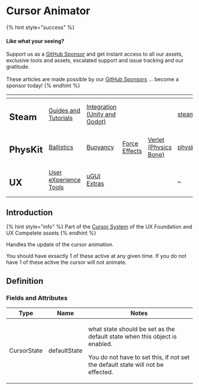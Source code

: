 # Cursor Animator

{% hint style="success" %}
#### Like what your seeing?

Support us as a [GitHub Sponsor](../../../become-a-sponsor/) and get instant access to all our assets, exclusive tools and assets, escalated support and issue tracking and our gratitude.\
\
These articles are made possible by our [GitHub Sponsors](../../../become-a-sponsor/) ... become a sponsor today!
{% endhint %}

<table data-view="cards"><thead><tr><th></th><th></th><th></th><th></th><th></th><th data-hidden data-card-target data-type="content-ref"></th><th data-hidden data-card-cover data-type="files"></th></tr></thead><tbody><tr><td><h2>Steam</h2></td><td><a href="../../../company/steam/">Guides and Tutorials</a></td><td><a href="../../steamworks/">Integration (Unity and Godot)</a></td><td></td><td></td><td><a href="../../../company/steam/">steam</a></td><td><a href="../../../.gitbook/assets/Steamworks Card.png">Steamworks Card.png</a></td></tr><tr><td><h2>PhysKit</h2></td><td><a href="../../physkit/learning/sample-scenes/fantasy-style-ballistic-simulation.md">Ballistics</a></td><td><a href="../../physkit/learning/sample-scenes/1-buoyancy-example.md">Buoyancy</a></td><td><a href="../../physkit/learning/sample-scenes/1-force-effect-fields.md">Force Effects</a></td><td><a href="../../physkit/learning/sample-scenes/2-verlet-spring-skinned-mesh.md">Verlet (Physics Bone)</a></td><td><a href="../../physkit/">physkit</a></td><td><a href="../../../.gitbook/assets/PhysKit Card.png">PhysKit Card.png</a></td></tr><tr><td><h2>UX</h2></td><td><a href="../learning/core-concepts/">User eXperience Tools</a></td><td><a href="../learning/ugui-extras/">uGUI Extras</a></td><td></td><td></td><td><a href="../">..</a></td><td><a href="../../../.gitbook/assets/Splash Screen (1).png">Splash Screen (1).png</a></td></tr></tbody></table>

## Introduction

{% hint style="info" %}
Part of the [Cursor System](../learning/core-concepts/cursor-tools.md) of the UX Foundation and UX Compelete assets
{% endhint %}

Handles the update of the cursor animation.

You should have exsactly 1 of these active at any given time. If you do not have 1 of these active the cursor will not animate.

## Definition

### Fields and Attributes

| Type        | Name         | Notes                                                                                                                                                                          |
| ----------- | ------------ | ------------------------------------------------------------------------------------------------------------------------------------------------------------------------------ |
| CursorState | defaultState | <p>what state should be set as the default state when this object is enabled.</p><p></p><p>You do not have to set this, if not set the default state will not be effected.</p> |

